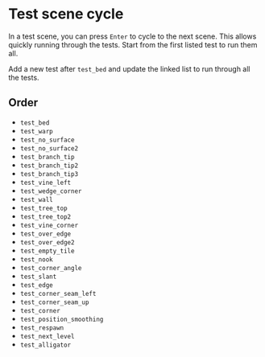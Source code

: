 # Test scene cycle

In a test scene, you can press `Enter` to cycle to the next scene. This allows
quickly running through the tests. Start from the first listed test to run them
all.

Add a new test after `test_bed` and update the linked list to run through all
the tests.

## Order
- `test_bed`
- `test_warp`
- `test_no_surface`
- `test_no_surface2`
- `test_branch_tip`
- `test_branch_tip2`
- `test_branch_tip3`
- `test_vine_left`
- `test_wedge_corner`
- `test_wall`
- `test_tree_top`
- `test_tree_top2`
- `test_vine_corner`
- `test_over_edge`
- `test_over_edge2`
- `test_empty_tile`
- `test_nook`
- `test_corner_angle`
- `test_slant`
- `test_edge`
- `test_corner_seam_left`
- `test_corner_seam_up`
- `test_corner`
- `test_position_smoothing`
- `test_respawn`
- `test_next_level`
- `test_alligator`
